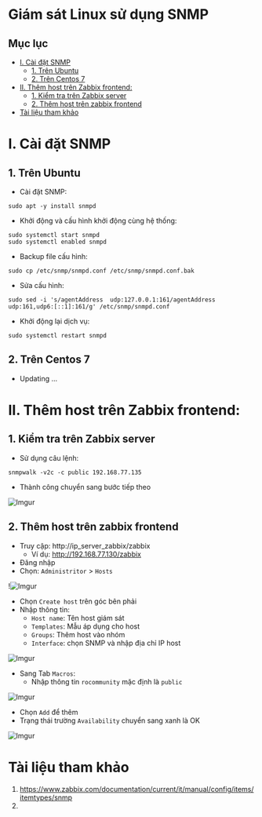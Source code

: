 <h1> Giám sát Linux sử dụng SNMP </h1>

<h2> Mục lục </h2>

- [I. Cài đặt SNMP](#i-cài-đặt-snmp)
  - [1. Trên Ubuntu](#1-trên-ubuntu)
  - [2. Trên Centos 7](#2-trên-centos-7)
- [II. Thêm host trên Zabbix frontend:](#ii-thêm-host-trên-zabbix-frontend)
  - [1. Kiểm tra trên Zabbix server](#1-kiểm-tra-trên-zabbix-server)
  - [2. Thêm host trên zabbix frontend](#2-thêm-host-trên-zabbix-frontend)
- [Tài liệu tham khảo](#tài-liệu-tham-khảo)


# I. Cài đặt SNMP
## 1. Trên Ubuntu

- Cài đặt SNMP:
```
sudo apt -y install snmpd
```

- Khởi động và cấu hình khởi động cùng hệ thống:
```
sudo systemctl start snmpd
sudo systemctl enabled snmpd
```

- Backup file cấu hình:
```
sudo cp /etc/snmp/snmpd.conf /etc/snmp/snmpd.conf.bak
```
- Sửa cấu hình:
```
sudo sed -i 's/agentAddress  udp:127.0.0.1:161/agentAddress udp:161,udp6:[::1]:161/g' /etc/snmp/snmpd.conf
```

- Khởi động lại dịch vụ:
```
sudo systemctl restart snmpd
```
## 2. Trên Centos 7
- Updating ...
# II. Thêm host trên Zabbix frontend:
## 1. Kiểm tra trên Zabbix server

- Sử dụng câu lệnh:
```
snmpwalk -v2c -c public 192.168.77.135
```
- Thành công chuyển sang bước tiếp theo

![Imgur](https://i.imgur.com/r233Nhs.png)

## 2. Thêm host trên zabbix frontend

- Truy cập: http://ip_server_zabbix/zabbix
  - Ví dụ: http://192.168.77.130/zabbix
- Đăng nhập
- Chọn: `Administritor` > `Hosts`

!![Imgur](https://i.imgur.com/4Add1Sn.png)

- Chọn `Create host` trên góc bên phải
- Nhập thông tin:
  - `Host name`: Tên host giám sát
  - `Templates`: Mẫu áp dụng cho host
  - `Groups`: Thêm host vào nhóm
  - `Interface`: chọn SNMP và nhập địa chỉ IP host

![Imgur](https://i.imgur.com/ZyRrGzC.png)

- Sang Tab `Macros`:
  - Nhập thông tin `rocommunity` mặc định là `public`

![Imgur](https://i.imgur.com/lI4LEcE.png)

- Chọn `Add` để thêm
- Trạng thái trường `Availability` chuyển sang xanh là OK

![Imgur](https://i.imgur.com/IDY6Zdh.png)

# Tài liệu tham khảo
1. https://www.zabbix.com/documentation/current/it/manual/config/items/itemtypes/snmp
2. 